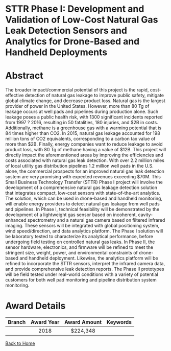 
STTR Phase I: Development and Validation of Low-Cost Natural Gas Leak Detection Sensors and Analytics for Drone-Based and Handheld Deployments
==============================================================================================================================================

# Abstract


The broader impact/commercial potential of this project is the rapid, cost-effective detection of natural gas leakage to improve public safety, mitigate global climate change, and decrease product loss. Natural gas is the largest provider of power in the United States. However, more than 80 Tg of leakage occurs at well pads and pipelines during production alone. Such leakage poses a public health risk, with 1300 significant incidents reported from 1997 ? 2016, resulting in 50 fatalities, 180 injuries, and $2B in costs. Additionally, methane is a greenhouse gas with a warming potential that is 84 times higher than CO2. In 2015, natural gas leakage accounted for 198 million tons of CO2 equivalents, corresponding to a carbon tax value of more than $2B. Finally, energy companies want to reduce leakage to avoid product loss, with 80 Tg of methane having a value of $12B. This project will directly impact the aforementioned areas by improving the efficiencies and costs associated with natural gas leak detection. With over 2.2 million miles of local utility gas distribution pipelines 1.2 million well pads in the U.S. alone, the commercial prospects for an improved natural gas leak detection system are very promising with expected revenues exceeding $70M. This Small Business Technology Transfer (STTR) Phase I project will involve the development of a comprehensive natural gas leakage detection solution that integrates compact, low-cost sensors with state-of-the-art analytics. The solution, which can be used in drone-based and handheld monitoring, will enable energy providers to detect natural gas leakage from well pads and pipelines. In Phase I, technical feasibility will be demonstrated by the development of a lightweight gas sensor based on incoherent, cavity-enhanced spectrometry and a natural gas camera based on filtered infrared imaging. These sensors will be integrated with global positioning system, wind speed/direction, and data analytics platform. The Phase I solution will be laboratory tested to characterize its analytical performance, before undergoing field testing on controlled natural gas leaks. In Phase II, the sensor hardware, electronics, and firmware will be refined to meet the stringent size, weight, power, and environmental constraints of drone-based and handheld deployment. Likewise, the analytics platform will be refined to incorporate the STTR sensors, interpret the infrared camera data, and provide comprehensive leak detection reports. The Phase II prototypes will be field tested under real-world conditions with a variety of potential customers for both well pad monitoring and pipeline distribution system monitoring.  

# Award Details

|Branch|Award Year|Award Amount|Keywords|
| :---: | :---: | :---: | :---: |
||2018|$224,348||
  
  


[Back to Home](https://github.com/chrischow/dod_sbir_awards/JT/#338)
